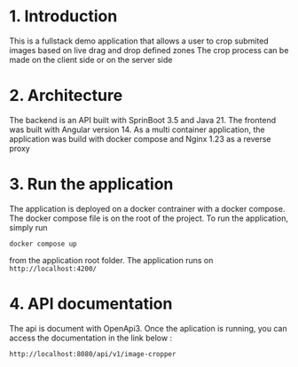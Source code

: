 # 1. Introduction

This is a fullstack demo application that allows a user to crop submited images based on live drag and drop defined zones
The crop process can be made on the client side or on the server side

# 2. Architecture

The backend is an API built with SprinBoot 3.5 and Java 21. The frontend was built with Angular version 14. As a multi container application, the application was build with docker compose and Nginx 1.23 as a reverse proxy 


# 3. Run the application

The application is deployed on a docker contrainer with a docker compose. The docker compose file is on the root of the project. To run the application, simply run

```shell
docker compose up
```

from the application root folder. The application runs on `http://localhost:4200/`


# 4. API documentation

The api is document with OpenApi3. Once the aplication is running, you can access the documentation in the link below : 

```shell
http://localhost:8080/api/v1/image-cropper
```
